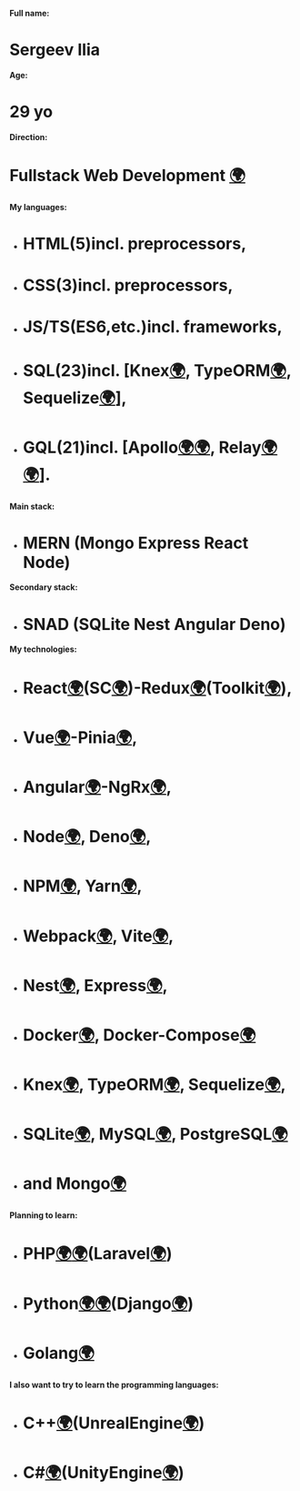 **Full name:**
# Sergeev Ilia

**Age:**
# 29 yo

**Direction:**
# Fullstack Web Development [🌍](https://practicum.yandex.ru/profile/web-plus/)

**My languages:**
+ # HTML(5)incl. preprocessors, 
+ # CSS(3)incl. preprocessors,
+ # JS/TS(ES6,etc.)incl. frameworks,
+ # SQL(23)incl. [Knex[🌍](https://knexjs.org/guide/), TypeORM[🌍](https://typeorm.io/), Sequelize[🌍](https://sequelize.org/docs/v6/getting-started/)],
+ # GQL(21)incl. [Apollo[🌍](https://www.apollographql.com/docs/react/get-started)[🌍](https://www.apollographql.com/docs/apollo-server/getting-started), Relay[🌍](https://relay.dev/docs/getting-started/installation-and-setup/ )[🌍](https://relay.dev/docs/guides/graphql-server-specification/)].
  
**Main stack:**
- # MERN (Mongo Express React Node)
**Secondary stack:**
- # SNAD (SQLite Nest Angular Deno)
  
**My technologies:**
+ # React[🌍](https://react.dev/learn)(SC[🌍](https://styled-components.com/docs/basics#getting-started))-Redux[🌍](https://redux.js.org/introduction/getting-started)(Toolkit[🌍](https://redux-toolkit.js.org/introduction/getting-started)),
+ # Vue[🌍](https://vuejs.org/guide/quick-start.html)-Pinia[🌍](https://pinia.vuejs.org/getting-started.html), 
+ # Angular[🌍](https://angular.io/start)-NgRx[🌍](https://next.ngrx.io/guide/store),
+ # Node[🌍](https://nodejs.org/en/learn/getting-started/introduction-to-nodejs), Deno[🌍](https://docs.deno.com/runtime/manual/), 
+ # NPM[🌍](https://docs.npmjs.com/getting-started), Yarn[🌍](https://yarnpkg.com/getting-started), 
+ # Webpack[🌍](https://webpack.js.org/guides/getting-started/), Vite[🌍](https://vitejs.dev/guide/), 
+ # Nest[🌍](https://docs.nestjs.com/), Express[🌍](https://expressjs.com/en/starter/hello-world.html),
+ # Docker[🌍](https://www.docker.com/get-started/), Docker-Compose[🌍](https://docs.docker.com/compose/)
+ # Knex[🌍](https://knexjs.org/guide/), TypeORM[🌍](https://typeorm.io/), Sequelize[🌍](https://sequelize.org/docs/v6/getting-started/), 
+ # SQLite[🌍](https://www.sqlite.org/quickstart.html), MySQL[🌍](https://dev.mysql.com/doc/mysql-getting-started/en/), PostgreSQL[🌍](https://www.postgresql.org/docs/) 
+ # and Mongo[🌍](https://www.mongodb.com/docs/manual/tutorial/getting-started/)

**Planning to learn:**
+ # PHP[🌍](https://ru.hexlet.io/courses/php-basics)[🌍](https://www.php.net/docs.php)(Laravel[🌍](https://laravel.com/docs))
+ # Python[🌍](https://ru.hexlet.io/courses/python-basics)[🌍](https://www.python.org/about/gettingstarted/)(Django[🌍](https://www.djangoproject.com/start/))
+ # Golang[🌍](https://ru.hexlet.io/courses/go-basics)

**I also want to try to learn the programming languages:**
+ # C++[🌍](https://otus.ru/lessons/cpp-specialization/)(UnrealEngine[🌍](https://www.unrealengine.com/en-US))
+ # C#[🌍](https://otus.ru/lessons/c-sharp-specialization/)(UnityEngine[🌍](https://unity.com))
